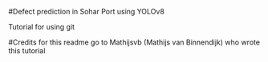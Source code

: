 #Defect prediction in Sohar Port using YOLOv8

Tutorial for using git

#Credits for this readme go to Mathijsvb (Mathijs van Binnendijk) who wrote this tutorial


